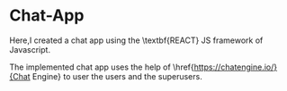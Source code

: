 # Chat-App

Here,I created a chat app using the \textbf{REACT} JS framework of Javascript.

The implemented chat app uses the help of \href{https://chatengine.io/}{Chat Engine} to user the users and the superusers.
